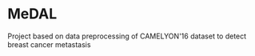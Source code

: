 # MeDAL
Project based on data preprocessing of CAMELYON'16 dataset to detect breast cancer metastasis
